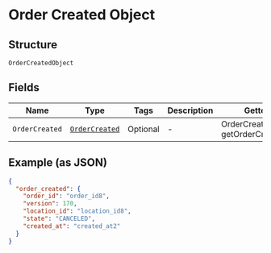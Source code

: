 
# Order Created Object

## Structure

`OrderCreatedObject`

## Fields

| Name | Type | Tags | Description | Getter |
|  --- | --- | --- | --- | --- |
| `OrderCreated` | [`OrderCreated`](/doc/models/order-created.md) | Optional | - | OrderCreated getOrderCreated() |

## Example (as JSON)

```json
{
  "order_created": {
    "order_id": "order_id8",
    "version": 170,
    "location_id": "location_id8",
    "state": "CANCELED",
    "created_at": "created_at2"
  }
}
```

